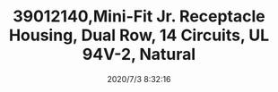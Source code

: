 ﻿---
layout: post 
title: 39012140,Mini-Fit Jr. Receptacle Housing, Dual Row, 14 Circuits, UL 94V-2, Natural
tags: 5557
categories: housing-terminal
overview: Mini-Fit Jr. Receptacle Housing, Dual Row, 14 Circuits, UL 94V-2, Natural
series: 5557
part_number: 39012140
thumb_img: static/202007/423-thumb-20200703163541.jpg
small_img: static/202007/423-20200703163541.jpg
date: 2020/7/3 8:32:16
---



